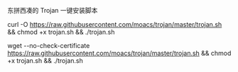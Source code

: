 东拼西凑的 Trojan 一键安装脚本

curl -O https://raw.githubusercontent.com/moacs/trojan/master/trojan.sh && chmod  +x trojan.sh && ./trojan.sh

wget --no-check-certificate https://raw.githubusercontent.com/moacs/trojan/master/trojan.sh && chmod +x trojan.sh && ./trojan.sh
